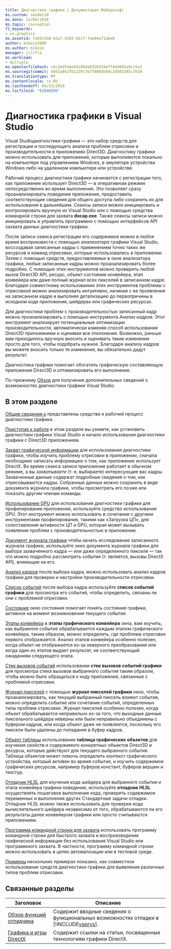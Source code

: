 ```yaml
---
title: Диагностика графики | Документация Майкрософт
ms.custom: seodec18
ms.date: 11/04/2016
ms.topic: conceptual
f1_keywords:
- vs.graphics
ms.assetid: fa69c550-62a7-41b5-bb1f-7eb04af1a6e8
author: mikejo5000
ms.author: mikejo
manager: jillfra
ms.workload:
- multiple
ms.openlocfilehash: cbc3edfabe041804a632b919eff4e565be9cc5e3
ms.sourcegitcommit: 94b3a052fb1229c7e7f8804b09c1d403385c7630
ms.translationtype: MT
ms.contentlocale: ru-RU
ms.lasthandoff: 04/23/2019
ms.locfileid: "62848596"
---
```

# <a name="visual-studio-graphics-diagnostics"></a>Диагностика графики в Visual Studio
Visual Studio*диагностики графики* — это набор средств для регистрации и последующего анализа проблем отрисовки и производительности в приложениях Direct3D. Диагностику графики можно использовать для приложений, которые выполняются локально на компьютере под управлением Windows, в эмуляторе устройства Windows либо на удаленном компьютере или устройстве.

 Рабочий процесс диагностики графики начинается с регистрации того, как приложение использует Direct3D — в оперативном режиме непосредственно во время выполнения. Это позволяет сразу проанализировать поведение приложения, предоставить соответствующие сведения для общего доступа либо сохранить их для использования в дальнейшем. Сеансы записи можно инициировать и контролировать вручную из Visual Studio или с помощью средства командной строки для захвата **dxcap.exe**. Также сеансы записи можно инициировать и управлять программно с помощью интерфейсов API захвата данных диагностики графики.

 После записи сеанса регистрации его содержимое можно в любое время воспроизвести с помощью *анализатора графики* Visual Studio, воссоздавая записанные кадры с применением точно таких же ресурсов и команд отрисовки, которые использовались в приложении. Затем с помощью средств, предоставляемых в окне анализатора графики, любые записанные кадры можно проанализировать более подробно. С помощью этих инструментов можно проверить любой вызов Direct3D API, ресурс, объект состояния конвейера, этап конвейера или даже полный журнал всех пикселей в записанном кадре. Благодаря совместному использованию этих инструментов проблемы с отрисовкой можно анализировать интуитивно, начиная с ее проявления на записанном кадре и выполняя детализацию до первопричины в исходном коде приложения, шейдерах или графических ресурсах.

 Для диагностики проблем с производительностью записанный кадр можно проанализировать с помощью инструмента *Анализ кадров*. Этот инструмент анализирует потенциальные оптимизации производительности, автоматически изменяя способ использования Direct3D приложением и оценивая все отклонения. Возможно, раньше вам приходилось вручную вносить и оценивать такие изменения просто для того, чтобы подобрать нужное. Благодаря анализу кадров вы можете вносить только те изменения, вы обязательно дадут результат.

 Диагностика графики помогает обогатить графическую составляющую приложения Direct3D и оптимизировать его выполнение.

 По-прежнему [Обзор](overview-of-visual-studio-graphics-diagnostics.md) для получения дополнительных сведений о возможностях диагностики графики Visual Studio.

## <a name="in-this-section"></a>В этом разделе
 [Общие сведения о](overview-of-visual-studio-graphics-diagnostics.md) представлены средства и рабочий процесс диагностики графики.

 [Приступая к работе](getting-started-with-visual-studio-graphics-diagnostics.md) в этом разделе вы узнаете, как установить диагностики графики Visual Studio и начало использования диагностики графики с Direct3D приложением.

 [Захват графической информации](capturing-graphics-information.md) для использования диагностики графики, чтобы изучить проблему отрисовки в приложении, сначала необходимо записать информацию о том, как приложение использует DirectX. Во время сеанса записи приложение работает в обычном режиме, а вы *захватываете* (т. е. выбираете) интересующие вас кадры. Захваченные данные содержат подробные сведения о том, как отрисовываются кадры. Собранные данные можно сохранить в виде документа журнала графики, чтобы просмотреть его позже или показать другим членам команды.

 [Использование GPU](gpu-usage.md) для использования диагностики графики для профилирования приложения, используйте средство использования GPU. Этот инструмент можно использовать в сочетании с другими инструментами профилирования, такими как «Загрузка ЦП», для сопоставления активности ЦП и GPU, которая может вызывать появление проблем с производительностью в приложении.

 [Документ журнала графики](graphics-log-document.md) чтобы начать исследование записанного журнала графики, используйте окно документа журнала графики для выбора захваченного кадра — или даже определенного пикселя — так что можно подробно рассмотреть *события* (т. является, вызовы DirectX API), влияющие на его.

 [Анализ кадров](graphics-frame-analysis.md) после выбора кадра, можно использовать анализ кадров графики для проверки и настройки производительности отрисовки.

 [Список событий](graphics-event-list.md) после выбора кадра используйте **список событий графики** для просмотра его событий, чтобы определить, связаны ли они с проблемой отрисовки.

 [Состояние](graphics-state.md) окно состояния помогает понять состояние графики, активное на момент возникновения текущего события.

 [Этапы конвейера](graphics-pipeline-stages.md) в **этапы графического конвейера** окна, вам изучить, как выбранное событие обрабатывается каждым этапом графического конвейера, таким образом, можно определить, где проблема отрисовки первого отображается. Анализ этапов конвейера особенно полезен, когда объект не отображается из-за неверного преобразования или когда один из этапов выдает результат, не соответствующий ожиданиям следующего этапа.

 [Стек вызовов событий](graphics-event-call-stack.md) использовании **стек вызовов событий графики** для просмотра стека вызовов выбранного события таким образом, чтобы можно было обращаться к коду приложения, связанные с проблемой отрисовки.

 [Журнал пикселей](graphics-pixel-history.md) с помощью **журнал пикселей графики** окно, чтобы проанализировать, как текущий выбранный пиксель влияют события, можно определить событие или сочетание событий, определенных типы проблем отрисовки. Журнал пикселей особенно полезен, когда объект обрабатывается неправильно из-за того, что выходные данные пиксельного шейдера неверны или были неправильно объединены с буфером кадров, или когда объект даже не появляется, поскольку его пиксели были удалены до попадания в буфер кадров.

 [Объект таблицы](graphics-object-table.md) использовании **таблица графических объектов** для изучения свойств и содержимого конкретных объектов Direct3D и ресурсы, которые действуют для текущего выбранного события. Таблица объектов может помочь определить контекст графического устройства, который активен во время события, и изучить содержимое графических ресурсов, например буферов констант, буферов вершин и текстур.

 [Отладчик HLSL](hlsl-shader-debugger.md) для изучения кода шейдера для выбранного события и этапа конвейера графики поведение, используйте **отладчик HLSL** осуществлять пошаговое выполнение кода, проверять содержимое переменных и выполнения других Стандартные задачи отладки. Отладчик HLSL можно также использовать для проверки кода вычислительного шейдера независимо от того, обрабатываются ли его результаты далее конвейером графики или просто считываются приложением.

 [Программа командной строки для захвата](command-line-capture-tool.md) использовать программу командной строки для быстрого захвата и воспроизведения графической информации без использования Visual Studio или программного захвата. В частности, программу командной строки можно использовать в целях автоматизации или в тестовой среде.

 [Примеры](graphics-diagnostics-examples.md) нескольких примерах показано, как совместное использование средств диагностики графики для выявления различных типов проблем отрисовки.

## <a name="related-sections"></a>Связанные разделы

| Заголовок | Описание |
| - | - |
| [Обзор функций отладчика](/visualstudio/debugger/debugger-feature-tour) | Содержит вводные сведения о функциональных возможностях отладки в [!INCLUDE[vsprvs](../../code-quality/includes/vsprvs_md.md)]. |
| [Графика и игры DirectX](http://go.microsoft.com/fwlink/?LinkId=256498) | Содержит ссылки на статьи, посвященные технологиям графики DirectX. |
